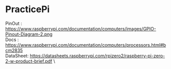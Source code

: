 # PracticePi
PinOut   : https://www.raspberrypi.com/documentation/computers/images/GPIO-Pinout-Diagram-2.png \
Docs     : https://www.raspberrypi.com/documentation/computers/processors.html#bcm2835 \
DataSheet: https://datasheets.raspberrypi.com/rpizero2/raspberry-pi-zero-2-w-product-brief.pdf \
